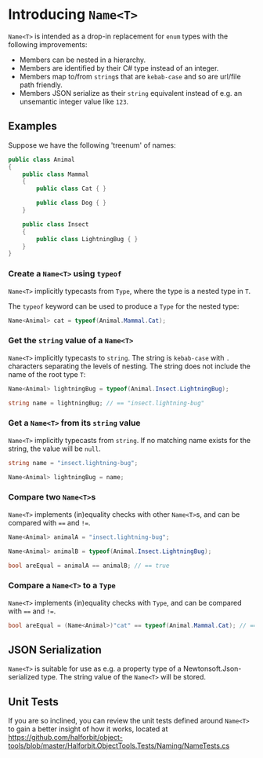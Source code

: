 # Introducing `Name<T>`

`Name<T>` is intended as a drop-in replacement for `enum` types with the following improvements:

- Members can be nested in a hierarchy.
- Members are identified by their C# type instead of an integer.
- Members map to/from `string`s that are `kebab-case` and so are url/file path friendly.
- Members JSON serialize as their `string` equivalent instead of e.g. an unsemantic integer value like `123`.

## Examples

Suppose we have the following 'treenum' of names:

```cs
public class Animal
{
    public class Mammal
    {
        public class Cat { }

        public class Dog { }
    }

    public class Insect
    {
        public class LightningBug { }
    }
}
```

### Create a `Name<T>` using `typeof`

`Name<T>` implicitly typecasts from `Type`, where the type is a nested type in `T`. 

The `typeof` keyword can be used to produce a `Type` for the nested type:

```cs
Name<Animal> cat = typeof(Animal.Mammal.Cat);
```

### Get the `string` value of a `Name<T>`

`Name<T>` implicitly typecasts to `string`. The string is `kebab-case` with `.` characters separating the levels of nesting. The string does not include the name of the root type `T`:

```cs
Name<Animal> lightningBug = typeof(Animal.Insect.LightningBug);

string name = lightningBug; // == "insect.lightning-bug"
```

### Get a `Name<T>` from its `string` value

`Name<T>` implicitly typecasts from `string`. If no matching name exists for the string, the value will be `null`.

```cs
string name = "insect.lightning-bug";

Name<Animal> lightningBug = name;
```

### Compare two `Name<T>`s

`Name<T>` implements (in)equality checks with other `Name<T>`s, and can be compared with `==` and `!=`.

```cs
Name<Animal> animalA = "insect.lightning-bug";

Name<Animal> animalB = typeof(Animal.Insect.LightningBug);

bool areEqual = animalA == animalB; // == true
```

### Compare a `Name<T>` to a `Type`

`Name<T>` implements (in)equality checks with `Type`, and can be compared with `==` and `!=`.

```cs
bool areEqual = (Name<Animal>)"cat" == typeof(Animal.Mammal.Cat); // == true
```

## JSON Serialization

`Name<T>` is suitable for use as e.g. a property type of a Newtonsoft.Json-serialized type. The string value of the `Name<T>` will be stored.

## Unit Tests

If you are so inclined, you can review the unit tests defined around `Name<T>` to gain a better insight of how it works, located at https://github.com/halforbit/object-tools/blob/master/Halforbit.ObjectTools.Tests/Naming/NameTests.cs

